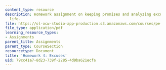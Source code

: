 ```yaml
---
content_type: resource
description: Homework assignment on keeping promises and analyzing excuses in your
  life.
file: https://ol-ocw-studio-app-production.s3.amazonaws.com/courses/pe-550-designing-your-life-spring-2009/79cc41a78d23739f22854d9ba621ecfa_MITPE_550iap09_s09_assn04.pdf
file_type: application/pdf
learning_resource_types:
- Assignments
parent_title: Assignments
parent_type: CourseSection
resourcetype: Document
title: 'Homework 4: Excuses'
uid: 79cc41a7-8d23-739f-2285-4d9ba621ecfa
---
```

